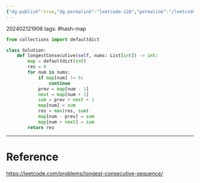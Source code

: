 ```yaml
---
{"dg-publish":true,"dg-permalink":"leetcode-128","permalink":"/leetcode-128/"}
---
```


202402121906
tags: #hash-map 

```python
from collections import defaultdict

class Solution:
	def longestConsecutive(self, nums: List[int]) -> int:
		map = defaultdict(int)
		res = 0
		for num in nums:
			if map[num] != 0:
				continue
			prev = map[num - 1]
			next = map[num + 1]
			sum = prev + next + 1
			map[num] = sum
			res = max(res, sum)
			map[num - prev] = sum
			map[num + next] = sum
		return res
```

---
# Reference

https://leetcode.com/problems/longest-consecutive-sequence/
